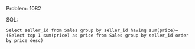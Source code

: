 Problem: 1082

SQL:

```
Select seller_id from Sales group by seller_id having sum(price)=
(Select top 1 sum(price) as price from Sales group by seller_id order by price desc)

```
